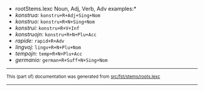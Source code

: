 

* rootStems.lexc Noun, Adj, Verb, Adv examples:*
* *konstrua:* `konstru+R+Adj+Sing+Nom`
* *konstruo:* `konstru+R+N+Sing+Nom`
* *konstrui:* `konstru+R+V+Inf`
* *konstruojn:* `konstru+R+N+Plu+Acc`
* *rapide:* `rapid+R+Adv`
* *lingvoj:* `lingv+R+N+Plu+Nom`
* *tempojn:* `temp+R+N+Plu+Acc`
* *germanio:* `german+R+Suff+N+Sing+Nom`

* * *

<small>This (part of) documentation was generated from [src/fst/stems/roots.lexc](https://github.com/giellalt/lang-epo/blob/main/src/fst/stems/roots.lexc)</small>

---

